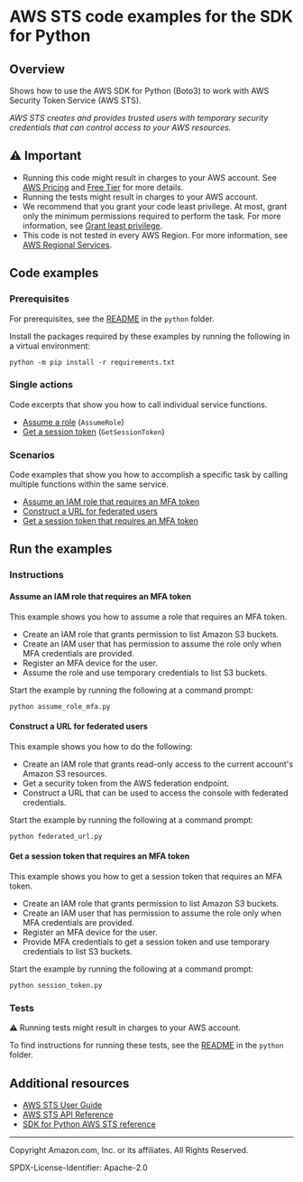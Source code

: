 <!--Generated by WRITEME on 2023-09-12 00:35:24.354976 (UTC)-->
# AWS STS code examples for the SDK for Python

## Overview

Shows how to use the AWS SDK for Python (Boto3) to work with AWS Security Token Service (AWS STS).

<!--custom.overview.start-->
<!--custom.overview.end-->

*AWS STS creates and provides trusted users with temporary security credentials that can control access to your AWS resources.*

## ⚠ Important

* Running this code might result in charges to your AWS account. See [AWS Pricing](https://aws.amazon.com/pricing/?aws-products-pricing.sort-by=item.additionalFields.productNameLowercase&aws-products-pricing.sort-order=asc&awsf.Free%20Tier%20Type=*all&awsf.tech-category=*all) and [Free Tier](https://aws.amazon.com/free/?all-free-tier.sort-by=item.additionalFields.SortRank&all-free-tier.sort-order=asc&awsf.Free%20Tier%20Types=*all&awsf.Free%20Tier%20Categories=*all) for more details.
* Running the tests might result in charges to your AWS account.
* We recommend that you grant your code least privilege. At most, grant only the minimum permissions required to perform the task. For more information, see [Grant least privilege](https://docs.aws.amazon.com/IAM/latest/UserGuide/best-practices.html#grant-least-privilege).
* This code is not tested in every AWS Region. For more information, see [AWS Regional Services](https://aws.amazon.com/about-aws/global-infrastructure/regional-product-services).

<!--custom.important.start-->
<!--custom.important.end-->

## Code examples

### Prerequisites

For prerequisites, see the [README](../../README.md#Prerequisites) in the `python` folder.

Install the packages required by these examples by running the following in a virtual environment:

```
python -m pip install -r requirements.txt
```

<!--custom.prerequisites.start-->
<!--custom.prerequisites.end-->

### Single actions

Code excerpts that show you how to call individual service functions.

* [Assume a role](assume_role_mfa.py#L165) (`AssumeRole`)
* [Get a session token](session_token.py#L107) (`GetSessionToken`)

### Scenarios

Code examples that show you how to accomplish a specific task by calling multiple
functions within the same service.

* [Assume an IAM role that requires an MFA token](assume_role_mfa.py)
* [Construct a URL for federated users](federated_url.py)
* [Get a session token that requires an MFA token](session_token.py)

## Run the examples

### Instructions


<!--custom.instructions.start-->
<!--custom.instructions.end-->



#### Assume an IAM role that requires an MFA token

This example shows you how to assume a role that requires an MFA token. 

* Create an IAM role that grants permission to list Amazon S3 buckets.
* Create an IAM user that has permission to assume the role only when MFA credentials are provided.
* Register an MFA device for the user.
* Assume the role and use temporary credentials to list S3 buckets.

<!--custom.scenario_prereqs.sts_Scenario_AssumeRoleMfa.start-->
<!--custom.scenario_prereqs.sts_Scenario_AssumeRoleMfa.end-->

Start the example by running the following at a command prompt:

```
python assume_role_mfa.py
```


<!--custom.scenarios.sts_Scenario_AssumeRoleMfa.start-->
<!--custom.scenarios.sts_Scenario_AssumeRoleMfa.end-->

#### Construct a URL for federated users

This example shows you how to do the following:

* Create an IAM role that grants read-only access to the current account's Amazon S3 resources.
* Get a security token from the AWS federation endpoint.
* Construct a URL that can be used to access the console with federated credentials.

<!--custom.scenario_prereqs.sts_Scenario_ConstructFederatedUrl.start-->
<!--custom.scenario_prereqs.sts_Scenario_ConstructFederatedUrl.end-->

Start the example by running the following at a command prompt:

```
python federated_url.py
```


<!--custom.scenarios.sts_Scenario_ConstructFederatedUrl.start-->
<!--custom.scenarios.sts_Scenario_ConstructFederatedUrl.end-->

#### Get a session token that requires an MFA token

This example shows you how to get a session token that requires an MFA token. 

* Create an IAM role that grants permission to list Amazon S3 buckets.
* Create an IAM user that has permission to assume the role only when MFA credentials are provided.
* Register an MFA device for the user.
* Provide MFA credentials to get a session token and use temporary credentials to list S3 buckets.

<!--custom.scenario_prereqs.sts_Scenario_SessionTokenMfa.start-->
<!--custom.scenario_prereqs.sts_Scenario_SessionTokenMfa.end-->

Start the example by running the following at a command prompt:

```
python session_token.py
```


<!--custom.scenarios.sts_Scenario_SessionTokenMfa.start-->
<!--custom.scenarios.sts_Scenario_SessionTokenMfa.end-->

### Tests

⚠ Running tests might result in charges to your AWS account.


To find instructions for running these tests, see the [README](../../README.md#Tests)
in the `python` folder.



<!--custom.tests.start-->
<!--custom.tests.end-->

## Additional resources

* [AWS STS User Guide](https://docs.aws.amazon.com/IAM/latest/UserGuide/id_credentials_temp.html)
* [AWS STS API Reference](https://docs.aws.amazon.com/STS/latest/APIReference/welcome.html)
* [SDK for Python AWS STS reference](https://boto3.amazonaws.com/v1/documentation/api/latest/reference/services/sts.html)

<!--custom.resources.start-->
<!--custom.resources.end-->

---

Copyright Amazon.com, Inc. or its affiliates. All Rights Reserved.

SPDX-License-Identifier: Apache-2.0